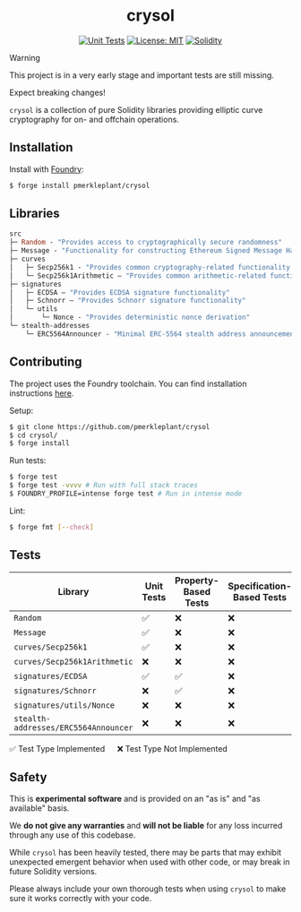 <div align="center">

<h1>crysol</h1>

<a href="">[![Unit Tests][tests-shield]][tests-shield-url]</a>
<a href="">[![License: MIT][license-shield]][license-shield-url]</a>
<a href="">[![Solidity][solidity-shield]][solidity-shield-url]</a>

</div>

> [!WARNING]
>
> This project is in a very early stage and important tests are still missing.
>
> Expect breaking changes!

`crysol` is a collection of pure Solidity libraries providing elliptic curve cryptography for on- and offchain operations.

## Installation

Install with [Foundry](https://getfoundry.sh/):

```bash
$ forge install pmerkleplant/crysol
```

## Libraries

```ml
src
├─ Random - "Provides access to cryptographically secure randomness"
├─ Message - "Functionality for constructing Ethereum Signed Message Hashes"
├─ curves
│   ├─ Secp256k1 - "Provides common cryptography-related functionality for the secp256k1 elliptic curve"
│   └─ Secp256k1Arithmetic — "Provides common arithmetic-related functionality for the secp256k1 elliptic curve"
├─ signatures
│   ├─ ECDSA — "Provides ECDSA signature functionality"
│   ├─ Schnorr — "Provides Schnorr signature functionality"
│   └─ utils
│       └─ Nonce - "Provides deterministic nonce derivation"
└─ stealth-addresses
    └─ ERC5564Announcer - "Minimal ERC-5564 stealth address announcement contract and interface"
```

## Contributing

The project uses the Foundry toolchain. You can find installation instructions [here](https://getfoundry.sh/).

Setup:

```bash
$ git clone https://github.com/pmerkleplant/crysol
$ cd crysol/
$ forge install
```

Run tests:

```bash
$ forge test
$ forge test -vvvv # Run with full stack traces
$ FOUNDRY_PROFILE=intense forge test # Run in intense mode
```

Lint:

```bash
$ forge fmt [--check]
```

## Tests

| **Library**                              | **Unit Tests** | **Property-Based Tests** | **Specification-Based Tests** |
| ---------------------------------------- | -------------- | ------------------------ | ----------------------------- |
| `Random`                                 | ✅              | ❌                        | ❌                             |
| `Message`                                | ✅              | ❌                        | ❌                             |
| `curves/Secp256k1`                       | ✅              | ❌                        | ❌                             |
| `curves/Secp256k1Arithmetic`             | ❌              | ❌                        | ❌                             |
| `signatures/ECDSA`                       | ✅              | ✅                        | ❌                             |
| `signatures/Schnorr`                     | ❌              | ✅                        | ❌                             |
| `signatures/utils/Nonce`                 | ❌              | ❌                        | ❌                             |
| `stealth-addresses/ERC5564Announcer`     | ❌              | ❌                        | ❌                             |

✅ Test Type Implemented &emsp; ❌ Test Type Not Implemented

## Safety

This is **experimental software** and is provided on an "as is" and "as available" basis.

We **do not give any warranties** and **will not be liable** for any loss incurred through any use of this codebase.

While `crysol` has been heavily tested, there may be parts that may exhibit unexpected emergent behavior when used with other code, or may break in future Solidity versions.

Please always include your own thorough tests when using `crysol` to make sure it works correctly with your code.

<!--- Shields -->
[tests-shield]: https://github.com/pmerkleplant/crysol/actions/workflows/unit-tests.yml/badge.svg
[tests-shield-url]: https://github.com/pmerkleplant/crysol/actions/workflows/unit-tests.yml
[license-shield]: https://img.shields.io/badge/License-MIT-yellow.svg
[license-shield-url]: https://opensource.org/licenses/MIT
[solidity-shield]: https://img.shields.io/badge/solidity-%3E=0.8.16%20%3C=0.8.23-aa6746
[solidity-shield-url]: https://github.com/pmerkleplant/crysol/actions/workflows/solc-version-tests.yml
